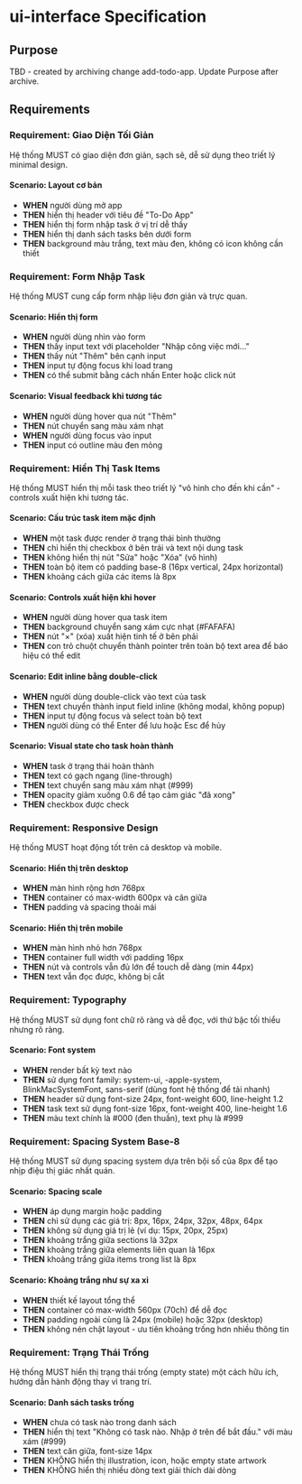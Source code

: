 # ui-interface Specification

## Purpose
TBD - created by archiving change add-todo-app. Update Purpose after archive.
## Requirements
### Requirement: Giao Diện Tối Giản
Hệ thống MUST có giao diện đơn giản, sạch sẽ, dễ sử dụng theo triết lý minimal design.

#### Scenario: Layout cơ bản
- **WHEN** người dùng mở app
- **THEN** hiển thị header với tiêu đề "To-Do App"
- **THEN** hiển thị form nhập task ở vị trí dễ thấy
- **THEN** hiển thị danh sách tasks bên dưới form
- **THEN** background màu trắng, text màu đen, không có icon không cần thiết

### Requirement: Form Nhập Task
Hệ thống MUST cung cấp form nhập liệu đơn giản và trực quan.

#### Scenario: Hiển thị form
- **WHEN** người dùng nhìn vào form
- **THEN** thấy input text với placeholder "Nhập công việc mới..."
- **THEN** thấy nút "Thêm" bên cạnh input
- **THEN** input tự động focus khi load trang
- **THEN** có thể submit bằng cách nhấn Enter hoặc click nút

#### Scenario: Visual feedback khi tương tác
- **WHEN** người dùng hover qua nút "Thêm"
- **THEN** nút chuyển sang màu xám nhạt
- **WHEN** người dùng focus vào input
- **THEN** input có outline màu đen mỏng

### Requirement: Hiển Thị Task Items
Hệ thống MUST hiển thị mỗi task theo triết lý "vô hình cho đến khi cần" - controls xuất hiện khi tương tác.

#### Scenario: Cấu trúc task item mặc định
- **WHEN** một task được render ở trạng thái bình thường
- **THEN** chỉ hiển thị checkbox ở bên trái và text nội dung task
- **THEN** không hiển thị nút "Sửa" hoặc "Xóa" (vô hình)
- **THEN** toàn bộ item có padding base-8 (16px vertical, 24px horizontal)
- **THEN** khoảng cách giữa các items là 8px

#### Scenario: Controls xuất hiện khi hover
- **WHEN** người dùng hover qua task item
- **THEN** background chuyển sang xám cực nhạt (#FAFAFA)
- **THEN** nút "×" (xóa) xuất hiện tinh tế ở bên phải
- **THEN** con trỏ chuột chuyển thành pointer trên toàn bộ text area để báo hiệu có thể edit

#### Scenario: Edit inline bằng double-click
- **WHEN** người dùng double-click vào text của task
- **THEN** text chuyển thành input field inline (không modal, không popup)
- **THEN** input tự động focus và select toàn bộ text
- **THEN** người dùng có thể Enter để lưu hoặc Esc để hủy

#### Scenario: Visual state cho task hoàn thành
- **WHEN** task ở trạng thái hoàn thành
- **THEN** text có gạch ngang (line-through)
- **THEN** text chuyển sang màu xám nhạt (#999)
- **THEN** opacity giảm xuống 0.6 để tạo cảm giác "đã xong"
- **THEN** checkbox được check

### Requirement: Responsive Design
Hệ thống MUST hoạt động tốt trên cả desktop và mobile.

#### Scenario: Hiển thị trên desktop
- **WHEN** màn hình rộng hơn 768px
- **THEN** container có max-width 600px và căn giữa
- **THEN** padding và spacing thoải mái

#### Scenario: Hiển thị trên mobile
- **WHEN** màn hình nhỏ hơn 768px
- **THEN** container full width với padding 16px
- **THEN** nút và controls vẫn đủ lớn để touch dễ dàng (min 44px)
- **THEN** text vẫn đọc được, không bị cắt

### Requirement: Typography
Hệ thống MUST sử dụng font chữ rõ ràng và dễ đọc, với thứ bậc tối thiểu nhưng rõ ràng.

#### Scenario: Font system
- **WHEN** render bất kỳ text nào
- **THEN** sử dụng font family: system-ui, -apple-system, BlinkMacSystemFont, sans-serif (dùng font hệ thống để tải nhanh)
- **THEN** header sử dụng font-size 24px, font-weight 600, line-height 1.2
- **THEN** task text sử dụng font-size 16px, font-weight 400, line-height 1.6
- **THEN** màu text chính là #000 (đen thuần), text phụ là #999

### Requirement: Spacing System Base-8
Hệ thống MUST sử dụng spacing system dựa trên bội số của 8px để tạo nhịp điệu thị giác nhất quán.

#### Scenario: Spacing scale
- **WHEN** áp dụng margin hoặc padding
- **THEN** chỉ sử dụng các giá trị: 8px, 16px, 24px, 32px, 48px, 64px
- **THEN** không sử dụng giá trị lẻ (ví dụ: 15px, 20px, 25px)
- **THEN** khoảng trắng giữa sections là 32px
- **THEN** khoảng trắng giữa elements liên quan là 16px
- **THEN** khoảng trắng giữa items trong list là 8px

#### Scenario: Khoảng trắng như sự xa xỉ
- **WHEN** thiết kế layout tổng thể
- **THEN** container có max-width 560px (70ch) để dễ đọc
- **THEN** padding ngoài cùng là 24px (mobile) hoặc 32px (desktop)
- **THEN** không nén chật layout - ưu tiên khoảng trống hơn nhiều thông tin

### Requirement: Trạng Thái Trống
Hệ thống MUST hiển thị trạng thái trống (empty state) một cách hữu ích, hướng dẫn hành động thay vì trang trí.

#### Scenario: Danh sách tasks trống
- **WHEN** chưa có task nào trong danh sách
- **THEN** hiển thị text "Không có task nào. Nhập ở trên để bắt đầu." với màu xám (#999)
- **THEN** text căn giữa, font-size 14px
- **THEN** KHÔNG hiển thị illustration, icon, hoặc empty state artwork
- **THEN** KHÔNG hiển thị nhiều dòng text giải thích dài dòng

